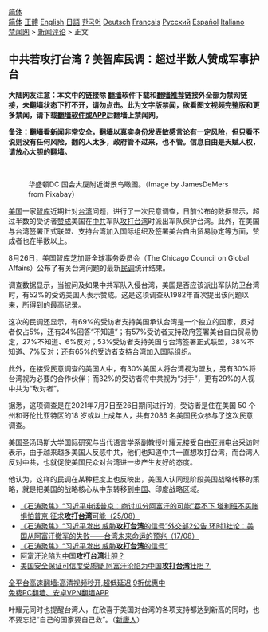  <!-- 面包屑导航 --> <div class="breadcrumb"><!-- GTranslate: https://gtranslate.io/ -->  <div class="switcher notranslate">  <div class="selected">  <a href="#" onclick="return false;"> 简体</a>  </div>  <div class="option">  <a href="https://www.bannedbook.org" onclick="doGTranslate('zh-CN|zh-CN');jQuery('div.switcher div.selected a').html(jQuery(this).html());return false;" title="简体中文" class="nturl selected"> 简体</a>  <a href="https://www.bannedbook.org/zh-tw/" onclick="doGTranslate('zh-CN|zh-TW');jQuery('div.switcher div.selected a').html(jQuery(this).html());return false;" title="繁體中文" class="nturl"> 正體</a>  <a href="https://www.bannedbook.org/en/" onclick="doGTranslate('zh-CN|en');jQuery('div.switcher div.selected a').html(jQuery(this).html());return false;" title="English" class="nturl"> English</a>  <a href="https://www.bannedbook.org/ja/" onclick="doGTranslate('zh-CN|ja');jQuery('div.switcher div.selected a').html(jQuery(this).html());return false;" title="日本語" class="nturl"> 日語</a>  <a href="https://www.bannedbook.org/ko/" onclick="doGTranslate('zh-CN|ko');jQuery('div.switcher div.selected a').html(jQuery(this).html());return false;" title="한국어" class="nturl"> 한국어</a>  <a href="https://www.bannedbook.org/de/" onclick="doGTranslate('zh-CN|de');jQuery('div.switcher div.selected a').html(jQuery(this).html());return false;" title="Deutsch" class="nturl"> Deutsch</a>  <a href="https://www.bannedbook.org/fr/" onclick="doGTranslate('zh-CN|fr');jQuery('div.switcher div.selected a').html(jQuery(this).html());return false;" title="Français" class="nturl"> Français</a>  <a href="https://www.bannedbook.org/ru/" onclick="doGTranslate('zh-CN|ru');jQuery('div.switcher div.selected a').html(jQuery(this).html());return false;" title="Русский" class="nturl"> Русский</a>  <a href="https://www.bannedbook.org/es/" onclick="doGTranslate('zh-CN|es');jQuery('div.switcher div.selected a').html(jQuery(this).html());return false;" title="Español" class="nturl"> Español</a>  <a href="https://www.bannedbook.org/it/" onclick="doGTranslate('zh-CN|it');jQuery('div.switcher div.selected a').html(jQuery(this).html());return false;" title="Italiano" class="nturl"> Italiano</a>  </div>  </div>      <div class='breadcrumb-sub'><!-- Breadcrumb NavXT 6.3.0 --> <a href="https://www.bannedbook.org/" class="home">禁闻网</a> &gt; <a href="https://www.bannedbook.org/bnews/comments/" class="category">新闻评论</a> &gt; 正文</div></div><h2>中共若攻打台湾？美智库民调：超过半数人赞成军事护台</h2> <p class="notice"><b>大陆网友注意：本文中的链接除 <a href="https://github.com/bannedbook/fanqiang" >翻墙</a>软件下载和<a href="https://github.com/killgcd/justmysocks/blob/master/README.md">翻墙推荐</a>链接外全部为禁网链接，未翻墙状态下打不开，请勿点击。此为文字版禁闻，欲看图文视频完整版和更多禁闻，请下载<a href="https://github.com/bannedbook/fanqiang">翻墙软件或APP</a>后翻墙上禁闻网。</p><p>备注：翻墙看新闻非常安全，翻墙以真实身份发表敏感言论有一定风险，但只看不说则没有任何风险，翻的人太多，政府管不过来，也不管。信息自由是天赋人权，请放心大胆的翻墙。</b></p>  <div class="entry"> <br /> <figure><a href="https://i2.wp.com/upload-images-bucket-v64rleca837do.s3.eu-west-1.amazonaws.com/wp-content/uploads/2021/08/28012654/washington-dc-56722_1280-800x450-1.jpeg?fit=800%2C450&#038;ssl=1" data-caption="华盛顿DC 国会大厦附近街景鸟瞰图。（Image by JamesDeMers from Pixabay）"></a><figcaption class="wp-caption-text">华盛顿DC 国会大厦附近街景鸟瞰图。（Image by JamesDeMers from Pixabay）</figcaption></figure> <p><a href="https://www.bannedbook.org/bnews/tag/%e7%be%8e%e5%9b%bd/" class="st_tag internal_tag" rel="tag" title="标签 美国 下的日志">美国</a>一家<a href="https://www.bannedbook.org/bnews/tag/%e6%99%ba%e5%ba%93/" class="st_tag internal_tag" rel="tag" title="标签 智库 下的日志">智库</a>近期针对<a href="https://www.bannedbook.org/bnews/tag/%e5%8f%b0%e6%b9%be/" class="st_tag internal_tag" rel="tag" title="标签 台湾 下的日志">台湾</a>问题，进行了一次民意调查，日前公布的数据显示，超过半数的受访者<a href="https://www.bannedbook.org/bnews/tag/%E8%B5%9E%E6%88%90/" class="st_tag internal_tag" rel="tag" title="标签 赞成 下的日志">赞成</a>美国在<a href="https://www.bannedbook.org/bnews/tag/%e4%b8%ad%e5%85%b1/" class="st_tag internal_tag" rel="tag" title="标签 中共 下的日志">中共</a>军队<a href="https://www.bannedbook.org/bnews/tag/%E6%94%BB%E6%89%93%E5%8F%B0%E6%B9%BE/" class="st_tag internal_tag" rel="tag" title="标签 攻打台湾 下的日志">攻打台湾</a>时派出军队保护台湾。此外，在美国与台湾签署正式联盟、支持台湾加入国际组织及签署美台自由贸易协定等方面，赞成者也在半数以上。</p> <p>8月26日，美国智库芝加哥全球事务委员会（The Chicago Council on Global Affairs）公布了有关台湾问题的最新<a href="https://www.bannedbook.org/bnews/tag/%E6%B0%91%E8%B0%83/" class="st_tag internal_tag" rel="tag" title="标签 民调 下的日志">民调</a>统计结果。</p>  <p>调查数据显示，当被问及如果中共军队入侵台湾，美国是否应该派出军队防卫台湾时，有52%的受访美国人表示赞成。这是这项调查从1982年首次提出该问题以来，所得到的最高纪录。</p> <p>这次的民调还显示，有69%的受访者支持美国承认台湾是一个独立的国家，反对者仅占5%，还有24%回答“不知道”；有57%受访者支持政府签署美台自由贸易协定，27%不知道、6%反对；53%受访者支持美国与台湾签署正式联盟，38%不知道、7%反对；还有65%的受访者支持台湾加入国际组织。</p>  <p>此外，在接受民意调查的美国人中，有30%美国人将台湾视为盟友，另有30%将台湾视为必要的合作伙伴；而32%的受访者将中共视为“对手”，更有29%的人视中共为“敌对者”。</p> <p>据悉，这项调查是在2021年7月7日至26日期间进行的，受访者是住在美国 50 个州和哥伦比亚特区的18 岁或以上成年人，共有2086 名美国民众参与了这次民意调查。</p>  <p>美国圣汤玛斯大学国际研究与当代语言学系副教授叶耀元接受自由亚洲电台采访时表示，由于越来越多美国人反感中共，他们也知道中共一直想攻打台湾，而台湾人反对中共，也就促使美国民众对台湾进一步产生友好的态度。</p> <p>他认为，这样的民调在某种程度上也反映出，美国人认同现阶段美国战略转移的策略，就是把美国的战略核心从中东转移到<span class='wp_keywordlink_affiliate'><a href="https://www.bannedbook.org/" title="中国" target="_blank">中国</a></span>、印度战略区域。</p>  <ul class='op-related-articles' title='相关阅读'> <li><a href='https://www.bannedbook.org/bnews/bannedvideo/20210826/1613197.html' target='_blank'>《石涛聚焦》“习近平电话普京：商讨瓜分阿富汗的可能”吞不下 塔利班不买账 惧怕普京 征求<b>攻打台湾</b>可能（25/08）</a></li> <li><a href='https://www.bannedbook.org/bnews/bannedvideo/20210818/1608349.html' target='_blank'>《石涛聚焦》“习近平发出 威胁<b>攻打台湾</b>的信号”外交部2公告 环时1社论：美国从阿富汗撤军的失败——台湾未来命运的预兆（17/08）</a></li> <li><a href='https://www.bannedbook.org/bnews/bannedvideo/20210818/1608327.html' target='_blank'>《石涛聚焦》“习近平发出 威胁<b>攻打台湾</b>的信号”</a></li> <li><a href='https://www.bannedbook.org/bnews/baitai/20210817/1607644.html' target='_blank'>阿富汗沦陷为中国<b>攻打台湾</b>壮胆？</a></li> <li><a href='https://www.bannedbook.org/bnews/headline/20210816/1607232.html' target='_blank'>美国安全保证可信度受质疑 阿富汗沦陷为中国<b>攻打台湾</b>壮胆？</a></li> </ul> <p class="texttj"> <a href="https://github.com/bannedbook/fanqiang/wiki/V2ray%E6%9C%BA%E5%9C%BA" target="_blank">全平台高速翻墙:高清视频秒开,超低延迟,9折优惠中</a><br/> <a href="https://github.com/bannedbook/fanqiang/wiki/%E7%A6%81%E9%97%BB%E7%BD%91%E5%AE%89%E5%8D%93%E7%BF%BB%E5%A2%99%E6%96%B0%E9%97%BBAPP" target="_blank">免费PC翻墙、安卓VPN翻墙APP</a></p><p>叶耀元同时也提醒台湾人，在欣喜于美国对台湾的各项支持都达到新高的同时，也不要忘记“自己的国家要自己救”。（<span class='wp_keywordlink_affiliate'><a href="https://www.ntdtv.com/" title="新唐人">新唐人</a></span>）</p><a name='sharetosocial'></a>  <div style="margin-bottom:5px;padding-bottom:5px;clear:both"> <div id="archive-pix-1" class="banner-ads"> <!-- AuctionX Display platform tag START --> <div id="26318x728x90x621x_ADSLOT2" clicktrack="%%CLICK_URL_ESC%%"></div> <!-- AuctionX Display platform tag END --> </div> <div id="archive-pix-2" class="banner-ads"> <!-- AuctionX Display platform tag START --> <div id="26315x300x250x621x_ADSLOT2" clicktrack="%%CLICK_URL_ESC%%"></div> <!-- AuctionX Display platform tag END --> </div> </div>  <div id="archive-pix-1" class="banner-ads"> <!-- AuctionX Display platform tag START --> <div id="26318x728x90x621x_ADSLOT3" clicktrack="%%CLICK_URL_ESC%%"></div> <!-- AuctionX Display platform tag END --> </div> </div><!--END ENTRY--> 
